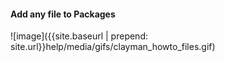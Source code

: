 
<h4><b>Add any file to Packages</b></h4>
![image]({{site.baseurl | prepend: site.url}}help/media/gifs/clayman_howto_files.gif)
